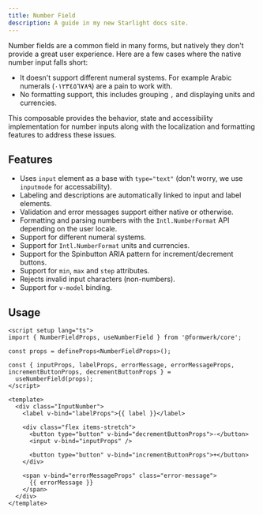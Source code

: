 ```yaml
---
title: Number Field
description: A guide in my new Starlight docs site.
---
```



Number fields are a common field in many forms, but natively they don't provide a great user experience. Here are a few cases where the native number input falls short:

- It doesn't support different numeral systems. For example Arabic numerals (٠١٢٣٤٥٦٧٨٩) are a pain to work with.
- No formatting support, this includes grouping `,` and displaying units and currencies.

This composable provides the behavior, state and accessibility implementation for number inputs along with the localization and formatting features to address these issues.

## Features

- Uses `input` element as a base with `type="text"` (don't worry, we use `inputmode` for accessability).
- Labeling and descriptions are automatically linked to input and label elements.
- Validation and error messages support either native or otherwise.
- Formatting and parsing numbers with the `Intl.NumberFormat` API depending on the user locale.
- Support for different numeral systems.
- Support for `Intl.NumberFormat` units and currencies.
- Support for the Spinbutton ARIA pattern for increment/decrement buttons.
- Support for `min`, `max` and `step` attributes.
- Rejects invalid input characters (non-numbers).
- Support for `v-model` binding.

## Usage

```vue
<script setup lang="ts">
import { NumberFieldProps, useNumberField } from '@formwerk/core';

const props = defineProps<NumberFieldProps>();

const { inputProps, labelProps, errorMessage, errorMessageProps, incrementButtonProps, decrementButtonProps } =
  useNumberField(props);
</script>

<template>
  <div class="InputNumber">
    <label v-bind="labelProps">{{ label }}</label>

    <div class="flex items-stretch">
      <button type="button" v-bind="decrementButtonProps">-</button>
      <input v-bind="inputProps" />

      <button type="button" v-bind="incrementButtonProps">+</button>
    </div>

    <span v-bind="errorMessageProps" class="error-message">
      {{ errorMessage }}
    </span>
  </div>
</template>
```
